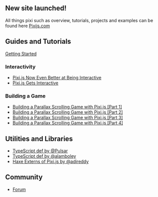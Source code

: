 ## New site launched!

All things pixi such as overview, tutorials, projects and examples can be found here [Pixijs.com](http://www.pixijs.com/)

## Guides and Tutorials

[Getting Started](http://www.goodboydigital.com/pixi-js-tutorial-getting-started/)

### Interactivity

- [Pixi.js Now Even Better at Being Interactive](http://www.goodboydigital.com/pixi-js-now-even-better-at-being-interactive/)
- [Pixi.js Gets Interactive](http://www.goodboydigital.com/pixi-js-gets-interactive/)

### Building a Game

- [Building a Parallax Scrolling Game with Pixi.js [Part 1]](http://www.yeahbutisitflash.com/?p=5226) 
- [Building a Parallax Scrolling Game with Pixi.js [Part 2]](http://www.yeahbutisitflash.com/?p=5666)
- [Building a Parallax Scrolling Game with Pixi.js [Part 3]](http://www.yeahbutisitflash.com/?p=6496)
- [Building a Parallax Scrolling Game with Pixi.js [Part 4]](http://www.yeahbutisitflash.com/?p=7046)

## Utilities and Libraries

- [TypeScript def by @Pulsar](https://github.com/xperiments/Pulsar)
- [TypeScript def by @alamboley](https://github.com/alamboley/pixi.js)
- [Haxe Externs of Pixi.js by @adireddy](https://github.com/adireddy/haxe-pixi)

## Community

- [Forum](http://www.html5gamedevs.com/forum/15-pixijs/)